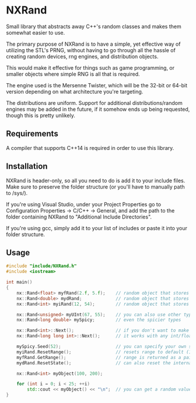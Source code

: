 # NXRand

Small library that abstracts away C++'s random classes and makes them somewhat easier to use.

The primary purpose of NXRand is to have a simple, yet effective way of utilizing the STL's PRNG, without having to go through all the hassle of creating random devices, rng engines, and distribution objects.

This would make it effective for things such as game programming, or smaller objects where simple RNG is all that is required.

The engine used is the Mersenne Twister, which will be the 32-bit or 64-bit version depending on what architecture you're targeting.

The distributions are uniform. Support for additional distributions/random engines may be added in the future,
if it somehow ends up being requested, though this is pretty unlikely.

## Requirements
A compiler that supports C++14 is required in order to use this library.

## Installation
NXRand is header-only, so all you need to do is add it to your include files. Make sure to preserve the folder structure (or you'll have to manually path to /sys/). 

If you're using Visual Studio, under your Project Properties go to Configuration Properties -> C/C++ -> General, and add the path to the folder containing NXRand to "Additional Include Directories".

If you're using gcc, simply add it to your list of includes or paste it into your folder structure.

## Usage
```cpp
#include "include/NXRand.h"
#include <iostream>

int main() 
{
	nx::Rand<float> myfRand(2.f, 5.f);    // random object that stores floats, in the range 2 to 5
	nx::Rand<double> mydRand;             // random object that stores doubles, in the range 0.0 to 1.0 (default)
	nx::Rand<int> myiRand(12, 54);        // random object that stores ints, range 12~54 (integral default range is 1~100)

	nx::Rand<unsigned> myUInt(67, 55);    // you can also use other types, as long as they're integral/floating
	nx::Rand<long double> mySpicy;        // even the spicier types

	nx::Rand<int>::Next();                // if you don't want to make an object and just want quick rng, you use this
	nx::Rand<long long int>::Next();      // it works with any int/float type

	mySpicy.Seed(52);                     // you can specify your own seeds
	myiRand.ResetRange();                 // resets range to default (1~100)
	myfRand.GetRange();                   // range is returned as a pair of values, accessed through pair.first/pair.second
	mydRand.ResetState();                 // can also reset the internal state of the distribution (it stops caring what number came last)

	nx::Rand<int> myObject(100, 200);

	for (int i = 0; i < 25; ++i)
		std::cout << myObject() << "\n";  // you can get a random value within your range like this
}
```
